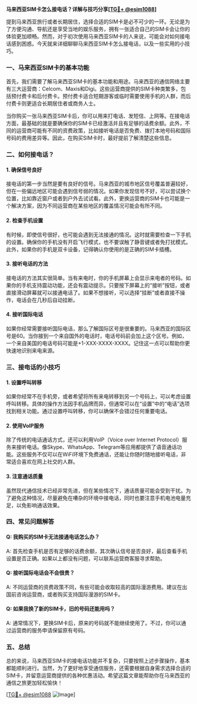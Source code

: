 **马来西亚SIM卡怎么接电话？详解与技巧分享[[TG💪+ @esim1088](https://t.me/s/esim1088)]**

提到马来西亚旅行或者长期居住，选择合适的SIM卡是必不可少的一环。无论是为了方便沟通、导航还是享受当地的娱乐服务，拥有一张适合自己的SIM卡会让你的体验更加顺畅。然而，对于初次使用马来西亚SIM卡的人来说，可能会对如何接电话感到困惑。今天就来详细聊聊马来西亚SIM卡怎么接电话，以及一些实用的小技巧。

### 一、马来西亚SIM卡的基本功能

首先，我们需要了解马来西亚SIM卡的基本功能和用途。马来西亚的通信网络主要有三大运营商：Celcom、Maxis和Digi。这些运营商提供的SIM卡种类繁多，包括预付费卡和后付费卡。预付费卡适合短期游客或临时需要使用手机的人群，而后付费卡则更适合长期居住者或商务人士。

当你购买一张马来西亚SIM卡后，你可以用来打电话、发短信、上网等。在接电话方面，最基础的就是要确保你的SIM卡已经激活并且有足够的话费余额。此外，不同的运营商可能有不同的资费政策，比如接听电话是否免费、拨打本地号码和国际号码的费用差异等。因此，在购买SIM卡时，最好提前了解清楚这些信息。

### 二、如何接电话？

#### 1. **确保信号良好**
接电话的第一步当然是要有良好的信号。马来西亚的城市地区信号覆盖普遍较好，但在一些偏远地区可能会遇到信号弱的情况。如果你发现信号不好，可以尝试换个位置，比如靠近窗户或者到户外去试试看。此外，更换运营商的SIM卡也可能是一个解决方案，因为不同运营商在某些地区的覆盖情况可能会有所不同。

#### 2. **检查手机设置**
有时候，即使信号很好，也可能会遇到无法接通的情况。这时就需要检查一下手机的设置。确保你的手机没有开启飞行模式，也不要误触了静音键或者免打扰模式。此外，如果你的手机是双卡设备，记得确认你使用的是正确的SIM卡插槽。

#### 3. **接听电话的方法**
接电话的方法其实很简单。当有来电时，你的手机屏幕上会显示来电者的号码。如果你的手机支持震动功能，还会有震动提示。只要按下屏幕上的“接听”按钮，或者直接滑动屏幕就可以接通电话了。如果不想接听，可以选择“挂断”或者直接不操作，电话会在几秒后自动挂断。

#### 4. **接听国际电话**
如果你经常需要接听国际电话，那么了解国际区号是很重要的。马来西亚的国际区号是60。当你接到一个来自国外的电话时，电话号码前会加上这个区号。例如，一个来自美国的电话号码可能是+1-XXX-XXXX-XXXX。记住这一点可以帮助你更快速地识别来电来源。

### 三、接电话的小技巧

#### 1. **设置呼叫转移**
如果你经常不在手机旁，或者希望将所有来电转移到另一个号码上，可以考虑设置呼叫转移。具体的操作方法因手机品牌而异，但通常可以在“设置”中的“电话”选项找到相关功能。通过设置呼叫转移，你可以确保不会错过任何重要电话。

#### 2. **使用VoIP服务**
除了传统的电话通话方式，还可以利用VoIP（Voice over Internet Protocol）服务来接听电话。像Skype、WhatsApp、Telegram等应用都提供了语音通话功能。这些服务不仅可以在WiFi环境下免费通话，还能让你随时随地接听电话，非常适合喜欢在网上社交的人群。

#### 3. **注意通话质量**
虽然现代通信技术已经非常先进，但在某些情况下，通话质量可能会受到干扰。为了避免这种情况，尽量避免在嘈杂的环境中接电话，同时也要注意手机电池电量充足，以免影响通话效果。

### 四、常见问题解答

#### Q: 我购买的SIM卡无法接通电话怎么办？
A: 首先检查手机是否有足够的话费余额，其次确认信号是否良好，最后查看手机设置是否正确。如果以上都没有问题，可以联系运营商客服寻求帮助。

#### Q: 接听国际电话会不会很贵？
A: 不同运营商的资费政策不同，有些可能会收取较高的国际漫游费用。建议在出国前咨询运营商，或者购买支持国际漫游的SIM卡。

#### Q: 如果我换了新的SIM卡，旧的号码还能用吗？
A: 通常情况下，更换SIM卡后，原来的号码就不能继续使用了。不过，你可以通过运营商的服务申请保留原有号码。

### 五、总结

总的来说，马来西亚SIM卡的接电话功能并不复杂，只要按照上述步骤操作，基本都能顺利进行。当然，为了更好地享受通信服务，还需要根据自身需求选择合适的SIM卡，并留意运营商提供的各种优惠活动。希望这篇文章能帮助你在马来西亚的通信之旅更加轻松愉快！

[[TG💪+ @esim1088](https://t.me/s/esim1088) ![Image](https://i.postimg.cc/4NQfJmqS/Snipaste-2025-05-13-00-14-12.png)]